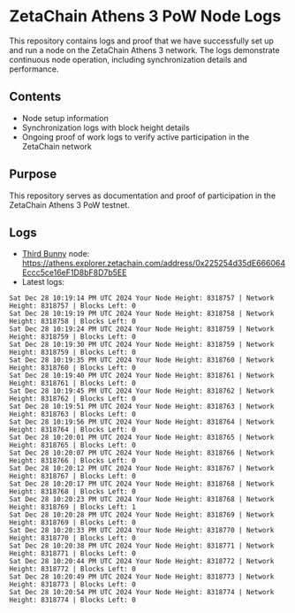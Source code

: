 # ZetaChain Athens 3 PoW Node Logs
This repository contains logs and proof that we have successfully set up and run a node on the ZetaChain Athens 3 network. The logs demonstrate continuous node operation, including synchronization details and performance.

## Contents
- Node setup information
- Synchronization logs with block height details
- Ongoing proof of work logs to verify active participation in the ZetaChain network

## Purpose
This repository serves as documentation and proof of participation in the ZetaChain Athens 3 PoW testnet.

## Logs

- [Third Bunny](https://thirdbunny.xyz/) node: https://athens.explorer.zetachain.com/address/0x225254d35dE666064Eccc5ce16eF1D8bF8D7b5EE
- Latest logs:
```
Sat Dec 28 10:19:14 PM UTC 2024 Your Node Height: 8318757 | Network Height: 8318757 | Blocks Left: 0
Sat Dec 28 10:19:19 PM UTC 2024 Your Node Height: 8318758 | Network Height: 8318758 | Blocks Left: 0
Sat Dec 28 10:19:24 PM UTC 2024 Your Node Height: 8318759 | Network Height: 8318759 | Blocks Left: 0
Sat Dec 28 10:19:30 PM UTC 2024 Your Node Height: 8318759 | Network Height: 8318759 | Blocks Left: 0
Sat Dec 28 10:19:35 PM UTC 2024 Your Node Height: 8318760 | Network Height: 8318760 | Blocks Left: 0
Sat Dec 28 10:19:40 PM UTC 2024 Your Node Height: 8318761 | Network Height: 8318761 | Blocks Left: 0
Sat Dec 28 10:19:45 PM UTC 2024 Your Node Height: 8318762 | Network Height: 8318762 | Blocks Left: 0
Sat Dec 28 10:19:51 PM UTC 2024 Your Node Height: 8318763 | Network Height: 8318763 | Blocks Left: 0
Sat Dec 28 10:19:56 PM UTC 2024 Your Node Height: 8318764 | Network Height: 8318764 | Blocks Left: 0
Sat Dec 28 10:20:01 PM UTC 2024 Your Node Height: 8318765 | Network Height: 8318765 | Blocks Left: 0
Sat Dec 28 10:20:07 PM UTC 2024 Your Node Height: 8318766 | Network Height: 8318766 | Blocks Left: 0
Sat Dec 28 10:20:12 PM UTC 2024 Your Node Height: 8318767 | Network Height: 8318767 | Blocks Left: 0
Sat Dec 28 10:20:17 PM UTC 2024 Your Node Height: 8318768 | Network Height: 8318768 | Blocks Left: 0
Sat Dec 28 10:20:23 PM UTC 2024 Your Node Height: 8318768 | Network Height: 8318769 | Blocks Left: 1
Sat Dec 28 10:20:28 PM UTC 2024 Your Node Height: 8318769 | Network Height: 8318769 | Blocks Left: 0
Sat Dec 28 10:20:33 PM UTC 2024 Your Node Height: 8318770 | Network Height: 8318770 | Blocks Left: 0
Sat Dec 28 10:20:38 PM UTC 2024 Your Node Height: 8318771 | Network Height: 8318771 | Blocks Left: 0
Sat Dec 28 10:20:44 PM UTC 2024 Your Node Height: 8318772 | Network Height: 8318772 | Blocks Left: 0
Sat Dec 28 10:20:49 PM UTC 2024 Your Node Height: 8318773 | Network Height: 8318773 | Blocks Left: 0
Sat Dec 28 10:20:54 PM UTC 2024 Your Node Height: 8318774 | Network Height: 8318774 | Blocks Left: 0
```
